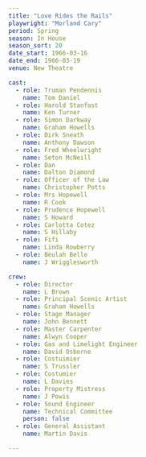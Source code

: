 ```yaml
---
title: "Love Rides the Rails"
playwright: "Morland Cary"
period: Spring
season: In House
season_sort: 20
date_start: 1966-03-16
date_end: 1966-03-19
venue: New Theatre

cast:
  - role: Truman Pendennis
    name: Tom Daniel
  - role: Harold Stanfast
    name: Ken Turner
  - role: Simon Darkway
    name: Graham Howells
  - role: Dirk Sneath
    name: Anthony Dawson
  - role: Fred Wheelwright
    name: Seton McNeill
  - role: Dan
    name: Dalton Diamond
  - role: Officer of the Law
    name: Christopher Potts
  - role: Mrs Hopewell
    name: R Cook
  - role: Prudence Hopewell
    name: S Howard
  - role: Carlotta Cotez
    name: S Hillaby
  - role: Fifi
    name: Linda Rowberry
  - role: Beulah Belle
    name: J Wrigglesworth

crew:
  - role: Director
    name: L Brown
  - role: Principal Scenic Artist
    name: Graham Howells
  - role: Stage Manager
    name: John Bennett
  - role: Master Carpenter
    name: Alwyn Cooper
  - role: Gas and Limelight Engineer
    name: David Osborne
  - role: Costuimier
    name: S Trussler
  - role: Costumier
    name: L Davies
  - role: Property Mistress
    name: J Powis
  - role: Sound Engineer
    name: Technical Committee
    person: false
  - role: General Assistant
    name: Martin Davis

---
```

